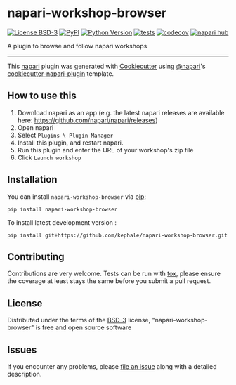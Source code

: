 # napari-workshop-browser

[![License BSD-3](https://img.shields.io/pypi/l/napari-workshop-browser.svg?color=green)](https://github.com/kephale/napari-workshop-browser/raw/main/LICENSE)
[![PyPI](https://img.shields.io/pypi/v/napari-workshop-browser.svg?color=green)](https://pypi.org/project/napari-workshop-browser)
[![Python Version](https://img.shields.io/pypi/pyversions/napari-workshop-browser.svg?color=green)](https://python.org)
[![tests](https://github.com/kephale/napari-workshop-browser/workflows/tests/badge.svg)](https://github.com/kephale/napari-workshop-browser/actions)
[![codecov](https://codecov.io/gh/kephale/napari-workshop-browser/branch/main/graph/badge.svg)](https://codecov.io/gh/kephale/napari-workshop-browser)
[![napari hub](https://img.shields.io/endpoint?url=https://api.napari-hub.org/shields/napari-workshop-browser)](https://napari-hub.org/plugins/napari-workshop-browser)

A plugin to browse and follow napari workshops

----------------------------------

This [napari] plugin was generated with [Cookiecutter] using [@napari]'s [cookiecutter-napari-plugin] template.

<!--
Don't miss the full getting started guide to set up your new package:
https://github.com/napari/cookiecutter-napari-plugin#getting-started

and review the napari docs for plugin developers:
https://napari.org/stable/plugins/index.html
-->

## How to use this

1. Download napari as an app (e.g. the latest napari releases are
   available here: https://github.com/napari/napari/releases)
2. Open napari
3. Select `Plugins \ Plugin Manager`
4. Install this plugin, and restart napari.
6. Run this plugin and enter the URL of your workshop's zip file
7. Click `Launch workshop`

## Installation

You can install `napari-workshop-browser` via [pip]:

    pip install napari-workshop-browser



To install latest development version :

    pip install git+https://github.com/kephale/napari-workshop-browser.git


## Contributing

Contributions are very welcome. Tests can be run with [tox], please ensure
the coverage at least stays the same before you submit a pull request.

## License

Distributed under the terms of the [BSD-3] license,
"napari-workshop-browser" is free and open source software

## Issues

If you encounter any problems, please [file an issue] along with a detailed description.

[napari]: https://github.com/napari/napari
[Cookiecutter]: https://github.com/audreyr/cookiecutter
[@napari]: https://github.com/napari
[MIT]: http://opensource.org/licenses/MIT
[BSD-3]: http://opensource.org/licenses/BSD-3-Clause
[GNU GPL v3.0]: http://www.gnu.org/licenses/gpl-3.0.txt
[GNU LGPL v3.0]: http://www.gnu.org/licenses/lgpl-3.0.txt
[Apache Software License 2.0]: http://www.apache.org/licenses/LICENSE-2.0
[Mozilla Public License 2.0]: https://www.mozilla.org/media/MPL/2.0/index.txt
[cookiecutter-napari-plugin]: https://github.com/napari/cookiecutter-napari-plugin

[file an issue]: https://github.com/kephale/napari-workshop-browser/issues

[napari]: https://github.com/napari/napari
[tox]: https://tox.readthedocs.io/en/latest/
[pip]: https://pypi.org/project/pip/
[PyPI]: https://pypi.org/

